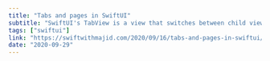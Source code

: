 ```yaml
---
title: "Tabs and pages in SwiftUI"
subtitle: "SwiftUI's TabView is a view that switches between child views using interactive user interface elements. In this short post, Majid Jabrayilov demonstrates the basics of using TabView, and also shows us how to configure it to behave as a paging view."
tags: ["swiftui"]
link: "https://swiftwithmajid.com/2020/09/16/tabs-and-pages-in-swiftui/"
date: "2020-09-29"
---
```

